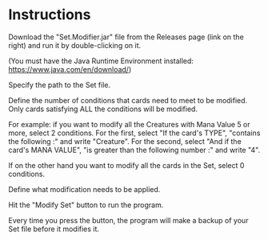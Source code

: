 # Instructions

Download the "Set.Modifier.jar" file from the Releases page (link on the right) and run it by double-clicking on it.

(You must have the Java Runtime Environment installed: https://www.java.com/en/download/)

Specify the path to the Set file.

Define the number of conditions that cards need to meet to be modified.
Only cards satisfying ALL the conditions will be modified.

For example: if you want to modify all the Creatures with Mana Value 5 or more, select 2 conditions.
For the first, select "If the card's TYPE", "contains the following :" and write "Creature".
For the second, select "And if the card's MANA VALUE", "is greater than the following number :" and write "4".

If on the other hand you want to modify all the cards in the Set, select 0 conditions.

Define what modification needs to be applied.

Hit the "Modify Set" button to run the program.

Every time you press the button, the program will make a backup of your Set file before it modifies it.
